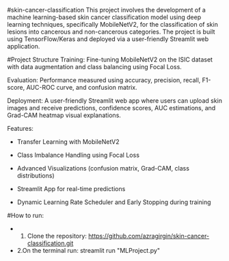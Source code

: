 #skin-cancer-classification
This project involves the development of a machine learning-based skin cancer classification model using deep learning techniques, specifically MobileNetV2, for the classification of skin lesions into cancerous and non-cancerous categories. The project is built using TensorFlow/Keras and deployed via a user-friendly Streamlit web application.


#Project Structure
Training: Fine-tuning MobileNetV2 on the ISIC dataset with data augmentation and class balancing using Focal Loss.

Evaluation: Performance measured using accuracy, precision, recall, F1-score, AUC-ROC curve, and confusion matrix.

Deployment: A user-friendly Streamlit web app where users can upload skin images and receive predictions, confidence scores, AUC estimations, and Grad-CAM heatmap visual explanations.

Features:
- Transfer Learning with MobileNetV2

- Class Imbalance Handling using Focal Loss

- Advanced Visualizations (confusion matrix, Grad-CAM, class distributions)

- Streamlit App for real-time predictions

- Dynamic Learning Rate Scheduler and Early Stopping during training

 #How to run:
- 1. Clone the repository:
     https://github.com/azragirgin/skin-cancer-classification.git
 - 2.On the terminal run:
   streamlit run "MLProject.py"
